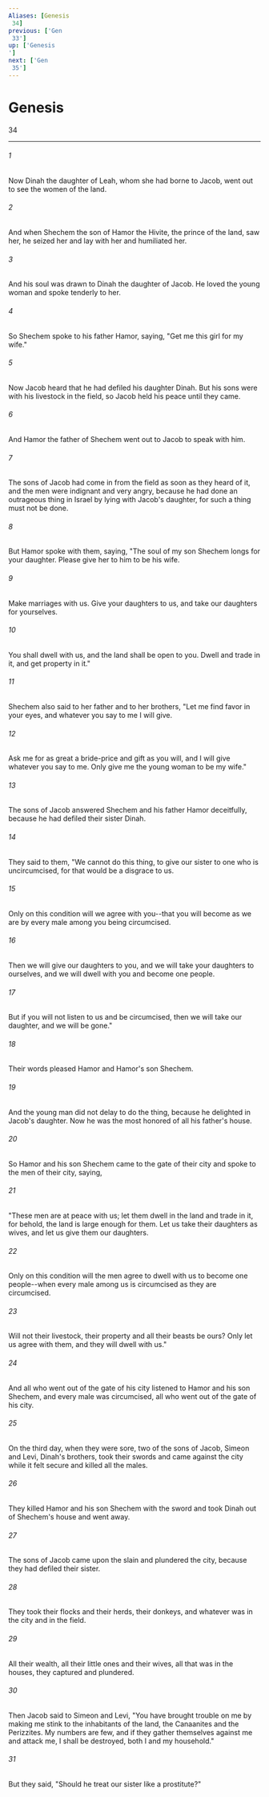 ```yaml
---
Aliases: [Genesis 34]
previous: ['Gen 33']
up: ['Genesis']
next: ['Gen 35']
---
```

# Genesis 34

***
 

###### 1 
Now Dinah the daughter of Leah, whom she had borne to Jacob, went out to see the women of the land.  

###### 2 
And when Shechem the son of Hamor the Hivite, the prince of the land, saw her, he seized her and lay with her and humiliated her.  

###### 3 
And his soul was drawn to Dinah the daughter of Jacob. He loved the young woman and spoke tenderly to her.  

###### 4 
So Shechem spoke to his father Hamor, saying, "Get me this girl for my wife."  

###### 5 
Now Jacob heard that he had defiled his daughter Dinah. But his sons were with his livestock in the field, so Jacob held his peace until they came.  

###### 6 
And Hamor the father of Shechem went out to Jacob to speak with him.  

###### 7 
The sons of Jacob had come in from the field as soon as they heard of it, and the men were indignant and very angry, because he had done an outrageous thing in Israel by lying with Jacob's daughter, for such a thing must not be done.  

###### 8 
But Hamor spoke with them, saying, "The soul of my son Shechem longs for your daughter. Please give her to him to be his wife.  

###### 9 
Make marriages with us. Give your daughters to us, and take our daughters for yourselves.  

###### 10 
You shall dwell with us, and the land shall be open to you. Dwell and trade in it, and get property in it."  

###### 11 
Shechem also said to her father and to her brothers, "Let me find favor in your eyes, and whatever you say to me I will give.  

###### 12 
Ask me for as great a bride-price and gift as you will, and I will give whatever you say to me. Only give me the young woman to be my wife."  

###### 13 
The sons of Jacob answered Shechem and his father Hamor deceitfully, because he had defiled their sister Dinah.  

###### 14 
They said to them, "We cannot do this thing, to give our sister to one who is uncircumcised, for that would be a disgrace to us.  

###### 15 
Only on this condition will we agree with you--that you will become as we are by every male among you being circumcised.  

###### 16 
Then we will give our daughters to you, and we will take your daughters to ourselves, and we will dwell with you and become one people.  

###### 17 
But if you will not listen to us and be circumcised, then we will take our daughter, and we will be gone."  

###### 18 
Their words pleased Hamor and Hamor's son Shechem.  

###### 19 
And the young man did not delay to do the thing, because he delighted in Jacob's daughter. Now he was the most honored of all his father's house.  

###### 20 
So Hamor and his son Shechem came to the gate of their city and spoke to the men of their city, saying,  

###### 21 
"These men are at peace with us; let them dwell in the land and trade in it, for behold, the land is large enough for them. Let us take their daughters as wives, and let us give them our daughters.  

###### 22 
Only on this condition will the men agree to dwell with us to become one people--when every male among us is circumcised as they are circumcised.  

###### 23 
Will not their livestock, their property and all their beasts be ours? Only let us agree with them, and they will dwell with us."  

###### 24 
And all who went out of the gate of his city listened to Hamor and his son Shechem, and every male was circumcised, all who went out of the gate of his city.  

###### 25 
On the third day, when they were sore, two of the sons of Jacob, Simeon and Levi, Dinah's brothers, took their swords and came against the city while it felt secure and killed all the males.  

###### 26 
They killed Hamor and his son Shechem with the sword and took Dinah out of Shechem's house and went away.  

###### 27 
The sons of Jacob came upon the slain and plundered the city, because they had defiled their sister.  

###### 28 
They took their flocks and their herds, their donkeys, and whatever was in the city and in the field.  

###### 29 
All their wealth, all their little ones and their wives, all that was in the houses, they captured and plundered.  

###### 30 
Then Jacob said to Simeon and Levi, "You have brought trouble on me by making me stink to the inhabitants of the land, the Canaanites and the Perizzites. My numbers are few, and if they gather themselves against me and attack me, I shall be destroyed, both I and my household."  

###### 31 
But they said, "Should he treat our sister like a prostitute?"
